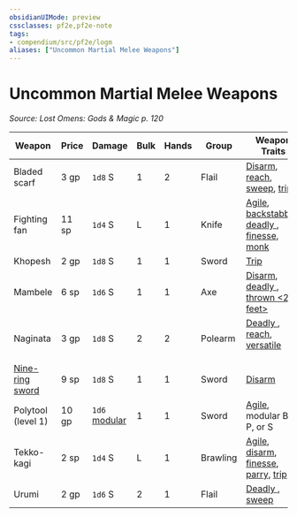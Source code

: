 ```yaml
---
obsidianUIMode: preview
cssclasses: pf2e,pf2e-note
tags:
- compendium/src/pf2e/logm
aliases: ["Uncommon Martial Melee Weapons"]
---
```

# Uncommon Martial Melee Weapons  
*Source: Lost Omens: Gods & Magic p. 120*  

| Weapon | Price | Damage | Bulk | Hands | Group | Weapon Traits |
|--------|-------|--------|------|-------|-------|---------------|
| Bladed scarf | 3 gp | `1d8` S | 1 | 2 | Flail | [Disarm](rules/traits/disarm.md "Disarm Weapon Trait"), [reach](rules/traits/reach.md "Reach Weapon Trait"), [sweep](rules/traits/sweep.md "Sweep Weapon Trait"), [trip](rules/traits/trip.md "Trip Weapon Trait") |
| Fighting fan | 11 sp | `1d4` S | L | 1 | Knife | [Agile](rules/traits/agile.md "Agile Weapon Trait"), [backstabber](rules/traits/backstabber.md "Backstabber Weapon Trait"), [deadly <d6>](rules/traits/deadly-d6.md "Deadly Weapon Trait"), [finesse](rules/traits/finesse.md "Finesse Weapon Trait"), [monk](rules/traits/monk.md "Monk Class Trait") |
| Khopesh | 2 gp | `1d8` S | 1 | 1 | Sword | [Trip](rules/traits/trip.md "Trip Weapon Trait") |
| Mambele | 6 sp | `1d6` S | 1 | 1 | Axe | [Disarm](rules/traits/disarm.md "Disarm Weapon Trait"), [deadly <d8>](rules/traits/deadly-d8.md "Deadly Weapon Trait"), [thrown <20 feet>](rules/traits/thrown-20-feet.md "Thrown Weapon Trait") |
| Naginata | 3 gp | `1d8` S | 2 | 2 | Polearm | [Deadly <d8>](rules/traits/deadly-d8.md "Deadly Weapon Trait"), [reach](rules/traits/reach.md "Reach Weapon Trait"), [versatile <P>](rules/traits/versatile-p.md "Versatile Weapon Trait") |
| [Nine-ring sword](compendium/equipment/items/nine-ring-sword-logm.md) | 9 sp | `1d8` S | 1 | 1 | Sword | [Disarm](rules/traits/disarm.md "Disarm Weapon Trait") |
| Polytool (level 1) | 10 gp | `1d6` [modular](rules/traits/modular-logm.md "Modular Weapon Trait") | 1 | 1 | Sword | [Agile](rules/traits/agile.md "Agile Weapon Trait"), modular B, P, or S |
| Tekko-kagi | 2 sp | `1d4` S | L | 1 | Brawling | [Agile](rules/traits/agile.md "Agile Weapon Trait"), [disarm](rules/traits/disarm.md "Disarm Weapon Trait"), [finesse](rules/traits/finesse.md "Finesse Weapon Trait"), [parry](rules/traits/parry.md "Parry Weapon Trait"), [trip](rules/traits/trip.md "Trip Weapon Trait") |
| Urumi | 2 gp | `1d6` S | 2 | 1 | Flail | [Deadly <d10>](rules/traits/deadly-d10.md "Deadly Weapon Trait"), [sweep](rules/traits/sweep.md "Sweep Weapon Trait") |